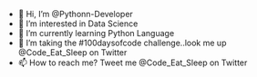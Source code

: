 - 👋 Hi, I’m @Pythonn-Developer
- 👀 I’m interested in Data Science
- 🌱 I’m currently learning Python Language
- 💞️ I’m taking the #100daysofcode challenge..look me up @Code_Eat_Sleep on Twitter
- 📫 How to reach me? Tweet me @Code_Eat_Sleep on Twitter

<!---
Pythonn-Developer/Pythonn-Developer is a ✨ special ✨ repository because its `README.md` (this file) appears on your GitHub profile.
You can click the Preview link to take a look at your changes.
--->
